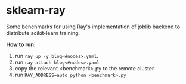# sklearn-ray
Some benchmarks for using Ray's implementation of joblib backend to distribute scikit-learn training.

**How to run:**
1) run `ray up -y blog<#nodes>.yaml`.
2) run `ray attach blog<#nodes>.yaml`
3) copy the relevant \<benchmark\>.py to the remote cluster.
4) run `RAY_ADDRESS=auto python <benchmark>.py`

